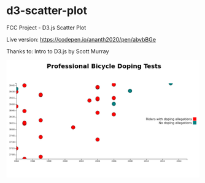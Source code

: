 # d3-scatter-plot
FCC Project - D3.js Scatter Plot

Live version: https://codepen.io/ananth2020/pen/abvbBGe

Thanks to:
Intro to D3.js by Scott Murray

![](FCC-Scatter-Plot.png?raw=true)
